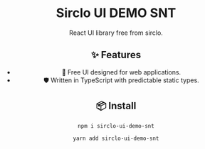 <h1 align="center">Sirclo UI DEMO SNT</h1>

<div align="center">

React UI library free from sirclo.

## ✨ Features

- 🌈 Free UI designed for web applications.
- 🛡 Written in TypeScript with predictable static types.

## 📦 Install

```bash
npm i sirclo-ui-demo-snt
```

```bash
yarn add sirclo-ui-demo-snt
```
